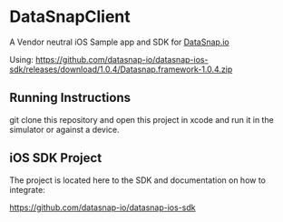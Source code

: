 DataSnapClient
=================

A Vendor neutral iOS Sample app and SDK for [DataSnap.io](http://datasnap.io)

Using: https://github.com/datasnap-io/datasnap-ios-sdk/releases/download/1.0.4/Datasnap.framework-1.0.4.zip

## Running Instructions

git clone this repository and open this project in xcode and run it in the simulator or against a device. 


## iOS SDK Project

The project is located here to the SDK and documentation on how to integrate:

https://github.com/datasnap-io/datasnap-ios-sdk


